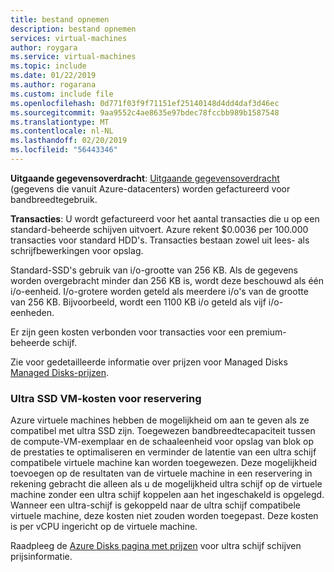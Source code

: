 ```yaml
---
title: bestand opnemen
description: bestand opnemen
services: virtual-machines
author: roygara
ms.service: virtual-machines
ms.topic: include
ms.date: 01/22/2019
ms.author: rogarana
ms.custom: include file
ms.openlocfilehash: 0d771f03f9f71151ef25140148d4dd4daf3d46ec
ms.sourcegitcommit: 9aa9552c4ae8635e97bdec78fccbb989b1587548
ms.translationtype: MT
ms.contentlocale: nl-NL
ms.lasthandoff: 02/20/2019
ms.locfileid: "56443346"
---
```

**Uitgaande gegevensoverdracht**: [Uitgaande gegevensoverdracht](https://azure.microsoft.com/pricing/details/bandwidth/) (gegevens die vanuit Azure-datacenters) worden gefactureerd voor bandbreedtegebruik.

**Transacties**: U wordt gefactureerd voor het aantal transacties die u op een standard-beheerde schijven uitvoert. Azure rekent $0.0036 per 100.000 transacties voor standard HDD's. Transacties bestaan zowel uit lees- als schrijfbewerkingen voor opslag.

Standard-SSD's gebruik van i/o-grootte van 256 KB. Als de gegevens worden overgebracht minder dan 256 KB is, wordt deze beschouwd als één i/o-eenheid. I/o-grotere worden geteld als meerdere i/o's van de grootte van 256 KB. Bijvoorbeeld, wordt een 1100 KB i/o geteld als vijf i/o-eenheden.

Er zijn geen kosten verbonden voor transacties voor een premium-beheerde schijf.

Zie voor gedetailleerde informatie over prijzen voor Managed Disks [Managed Disks-prijzen](https://azure.microsoft.com/pricing/details/managed-disks).

### <a name="ultra-ssd-vm-reservation-fee"></a>Ultra SSD VM-kosten voor reservering

Azure virtuele machines hebben de mogelijkheid om aan te geven als ze compatibel met ultra SSD zijn. Toegewezen bandbreedtecapaciteit tussen de compute-VM-exemplaar en de schaaleenheid voor opslag van blok op de prestaties te optimaliseren en verminder de latentie van een ultra schijf compatibele virtuele machine kan worden toegewezen. Deze mogelijkheid toevoegen op de resultaten van de virtuele machine in een reservering in rekening gebracht die alleen als u de mogelijkheid ultra schijf op de virtuele machine zonder een ultra schijf koppelen aan het ingeschakeld is opgelegd. Wanneer een ultra-schijf is gekoppeld naar de ultra schijf compatibele virtuele machine, deze kosten niet zouden worden toegepast. Deze kosten is per vCPU ingericht op de virtuele machine.

Raadpleeg de [Azure Disks pagina met prijzen](https://azure.microsoft.com/pricing/details/managed-disks/) voor ultra schijf schijven prijsinformatie.